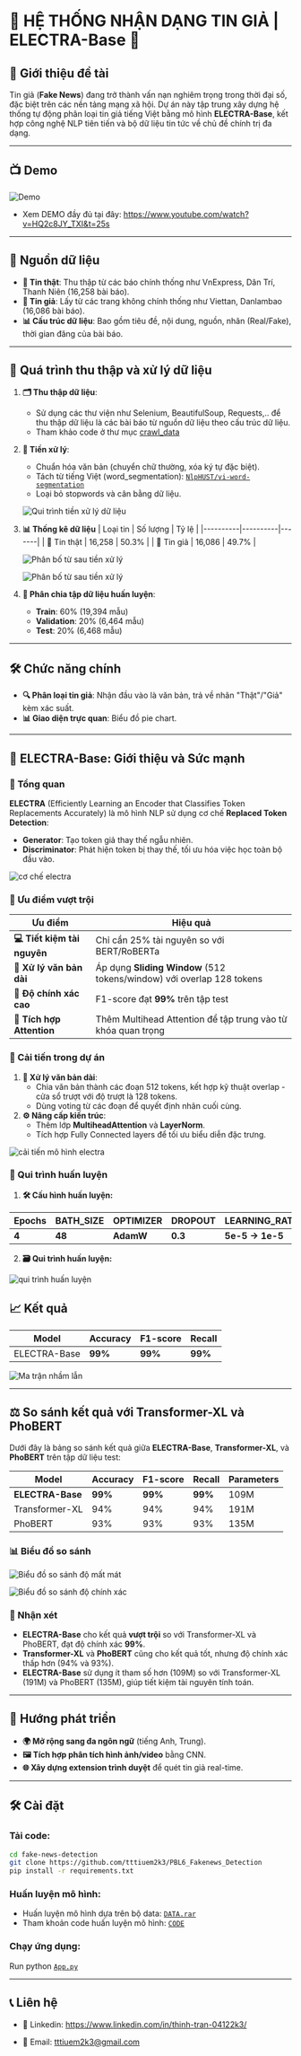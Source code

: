 # 🚨 HỆ THỐNG NHẬN DẠNG TIN GIẢ | ELECTRA-Base 🚨

## 📌 Giới thiệu đề tài
Tin giả (**Fake News**) đang trở thành vấn nạn nghiêm trọng trong thời đại số, đặc biệt trên các nền tảng mạng xã hội. Dự án này tập trung xây dựng hệ thống tự động phân loại tin giả tiếng Việt bằng mô hình **ELECTRA-Base**, kết hợp công nghệ NLP tiên tiến và bộ dữ liệu tin tức về chủ đề chính trị đa dạng.

---
## :tv: Demo
![Demo](demo1.gif)
- Xem DEMO đầy đủ tại đây: https://www.youtube.com/watch?v=HQ2c8JY_TXI&t=25s
---
## 📂 Nguồn dữ liệu
- **📰 Tin thật**: Thu thập từ các báo chính thống như VnExpress, Dân Trí, Thanh Niên (16,258 bài báo).
- **📛 Tin giả**: Lấy từ các trang không chính thống như Viettan, Danlambao (16,086 bài báo).
- **📊 Cấu trúc dữ liệu**: Bao gồm tiêu đề, nội dung, nguồn, nhãn (Real/Fake), thời gian đăng của bài báo.

---

## 🔄 Quá trình thu thập và xử lý dữ liệu
1. **🗂️ Thu thập dữ liệu**:
   - Sử dụng các thư viện như Selenium, BeautifulSoup, Requests,.. để thu thập dữ liệu là các bài báo từ nguồn dữ liệu theo cấu trúc dữ liệu.
   - Tham khảo code ở thư mục [crawl_data](./DATA/crawl_data)
2. **🧹 Tiền xử lý**:
   - Chuẩn hóa văn bản (chuyển chữ thường, xóa ký tự đặc biệt).
   - Tách từ tiếng Việt (word_segmentation): [`NlpHUST/vi-word-segmentation`](https://huggingface.co/NlpHUST/vi-word-segmentation)
   - Loại bỏ stopwords và cân bằng dữ liệu.
     
   ![Qui trình tiền xử lý dữ liệu](./Images/anh1.jpg)

3. **📊 Thống kê dữ liệu**
   | Loại tin | Số lượng | Tỷ lệ |
   |----------|----------|-------|
   | 📰 Tin thật | 16,258   | 50.3% |
   | 📛 Tin giả  | 16,086   | 49.7% |

   ![Phân bố từ sau tiền xử lý](./Images/anh2.jpg)

   ![Phân bố từ sau tiền xử lý](./Images/img3.jpg)   
4. **📂 Phân chia tập dữ liệu huấn luyện**:
   - **Train**: 60% (19,394 mẫu)
   - **Validation**: 20% (6,464 mẫu)
   - **Test**: 20% (6,468 mẫu)

---

## 🛠️ Chức năng chính
- **🔍 Phân loại tin giả**: Nhận đầu vào là văn bản, trả về nhãn "Thật"/"Giả" kèm xác suất.
- **📊 Giao diện trực quan**: Biểu đồ pie chart.

---

## 🚀 ELECTRA-Base: Giới thiệu và Sức mạnh
### 🌟 Tổng quan
**ELECTRA** (Efficiently Learning an Encoder that Classifies Token Replacements Accurately) là mô hình NLP sử dụng cơ chế **Replaced Token Detection**:
- **Generator**: Tạo token giả thay thế ngẫu nhiên.
- **Discriminator**: Phát hiện token bị thay thế, tối ưu hóa việc học toàn bộ đầu vào.
  
![cơ chế electra](./Images/img4.jpg)
### 💪 Ưu điểm vượt trội
| Ưu điểm                  | Hiệu quả                                                                 |
|--------------------------|--------------------------------------------------------------------------|
| **💻 Tiết kiệm tài nguyên**     | Chỉ cần 25% tài nguyên so với BERT/RoBERTa                               |
| **📜 Xử lý văn bản dài**        | Áp dụng **Sliding Window** (512 tokens/window) với overlap 128 tokens    |
| **🎯 Độ chính xác cao**         | F1-score đạt **99%** trên tập test                                       |
| **🧠 Tích hợp Attention**       | Thêm Multihead Attention để tập trung vào từ khóa quan trọng            |

### 🔧 Cải tiến trong dự án
1. **📜 Xử lý văn bản dài**:
   - Chia văn bản thành các đoạn 512 tokens, kết hợp kỹ thuật overlap - cửa sổ trượt với độ trượt là 128 tokens.
   - Dùng voting từ các đoạn để quyết định nhãn cuối cùng.
2. **⚙️ Nâng cấp kiến trúc**:
   - Thêm lớp **MultiheadAttention** và **LayerNorm**.
   - Tích hợp Fully Connected layers để tối ưu biểu diễn đặc trưng.
     
![cải tiến mô hình electra](./Images/img5.jpg)

### 🚀 Qui trình huấn luyện
1. **🛠️ Cấu hình huấn luyện:**

| Epochs      | BATH_SIZE | OPTIMIZER | DROPOUT |LEARNING_RATE|NUM_CLASSES| 
|-------------|-----------|-----------|---------|-------------|-----------| 
|    **4**    |  **48**   |**AdamW**  | **0.3** | **5e-5 -> 1e-5**|**2**| 

2. **🗃️ Qui trình huấn luyện:**

![qui trình huấn luyện](./Images/img6.jpg)


## 📈 Kết quả
| Model       | Accuracy | F1-score | Recall |
|-------------|----------|----------|--------|
| ELECTRA-Base| **99%**  | **99%**  | **99%**|

![Ma trận nhầm lẫn](./Images/img9.jpg)

---
## ⚖️ So sánh kết quả với Transformer-XL và PhoBERT

Dưới đây là bảng so sánh kết quả giữa **ELECTRA-Base**, **Transformer-XL**, và **PhoBERT** trên tập dữ liệu test:

| Model           | Accuracy | F1-score | Recall | Parameters |
|-----------------|----------|----------|--------|------------|
| **ELECTRA-Base**| **99%**  | **99%**  | **99%**| 109M       |
| Transformer-XL  | 94%      | 94%      | 94%    | 191M       |
| PhoBERT         | 93%      | 93%      | 93%    | 135M       |

### 📊 Biểu đồ so sánh
![Biểu đồ so sánh độ mất mát](./Images/img7.jpg)

![Biểu đồ so sánh độ chính xác](./Images/img8.jpg)

### 📝 Nhận xét
- **ELECTRA-Base** cho kết quả **vượt trội** so với Transformer-XL và PhoBERT, đạt độ chính xác **99%**.
- **Transformer-XL** và **PhoBERT** cũng cho kết quả tốt, nhưng độ chính xác thấp hơn (94% và 93%).
- **ELECTRA-Base** sử dụng ít tham số hơn (109M) so với Transformer-XL (191M) và PhoBERT (135M), giúp tiết kiệm tài nguyên tính toán.

---
## 🔮 Hướng phát triển
- **🌍 Mở rộng sang đa ngôn ngữ** (tiếng Anh, Trung).
- **🖼️ Tích hợp phân tích hình ảnh/video** bằng CNN.
- **🌐 Xây dựng extension trình duyệt** để quét tin giả real-time.

---

## 🛠️ Cài đặt
### Tải code:
```bash
cd fake-news-detection
git clone https://github.com/tttiuem2k3/PBL6_Fakenews_Detection
pip install -r requirements.txt
```
### Huấn luyện mô hình:
- Huấn luyện mô hình dựa trên bộ data: [`DATA.rar`](./DATA/DATA.rar)
- Tham khoản code huấn luyện mô hình: [`CODE`](./CODE)
### Chạy ứng dụng:
Run python [`App.py`](./APP/App.py)

---

##  📞 Liên hệ
- 👥 Linkedin: https://www.linkedin.com/in/thinh-tran-04122k3/

- 📧 Email: tttiuem2k3@gmail.com
